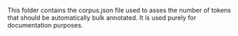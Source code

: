 This folder contains the corpus.json file used to asses the number of tokens 
that should be automatically bulk annotated.  It is used purely for documentation
purposes. 
